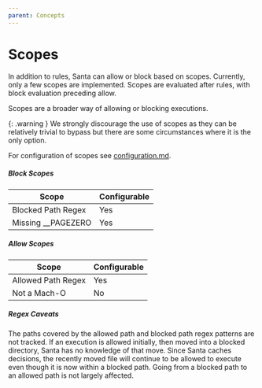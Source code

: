 ```yaml
---
parent: Concepts
---
```


# Scopes

In addition to rules, Santa can allow or block based on scopes. Currently, only
a few scopes are implemented. Scopes are evaluated after rules, with block
evaluation preceding allow.

Scopes are a broader way of allowing or blocking executions.

{: .warning }
We strongly discourage the use of scopes as they can be relatively trivial to bypass but there are some circumstances where it is the only option.

For configuration of scopes see
[configuration.md](../deployment/configuration.md).

##### Block Scopes

Scope              | Configurable
------------------ | ------------
Blocked Path Regex | Yes
Missing __PAGEZERO | Yes

##### Allow Scopes

Scope              | Configurable
------------------ | ------------
Allowed Path Regex | Yes
Not a Mach-O       | No

##### Regex Caveats

The paths covered by the allowed path and blocked path regex patterns are not
tracked. If an execution is allowed initially, then moved into a blocked
directory, Santa has no knowledge of that move. Since Santa caches decisions,
the recently moved file will continue to be allowed to execute even though
it is now within a blocked path. Going from a blocked path to an allowed path
is not largely affected.
